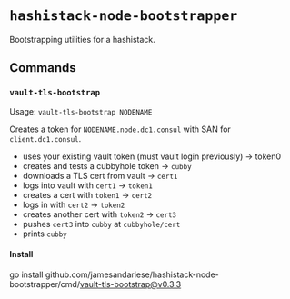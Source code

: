 # `hashistack-node-bootstrapper`

Bootstrapping utilities for a hashistack.

## Commands

### `vault-tls-bootstrap`

Usage: `vault-tls-bootstrap NODENAME`

Creates a token for `NODENAME.node.dc1.consul` with SAN for `client.dc1.consul`.

* uses your existing vault token (must vault login previously) -> token0
* creates and tests a cubbyhole token -> `cubby`
* downloads a TLS cert from vault -> `cert1`
* logs into vault with `cert1` -> `token1`
* creates a cert with `token1` -> `cert2`
* logs in with `cert2` -> `token2`
* creates another cert with `token2` -> `cert3`
* pushes `cert3` into `cubby` at `cubbyhole/cert`
* prints `cubby`

#### Install

go install github.com/jamesandariese/hashistack-node-bootstrapper/cmd/vault-tls-bootstrap@v0.3.3
